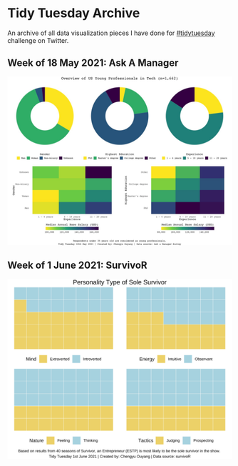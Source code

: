 # Tidy Tuesday Archive

An archive of all data visualization pieces I have done for [\#tidytuesday](https://github.com/rfordatascience/tidytuesday#a-weekly-social-data-project-in-r) challenge on Twitter.

## Week of 18 May 2021: Ask A Manager

![](18%20May%202021/Ask%20a%20Manager.jpeg)

## Week of 1 June 2021: SurvivoR

![](1%20June%202021/SurvivoR.jpg)
